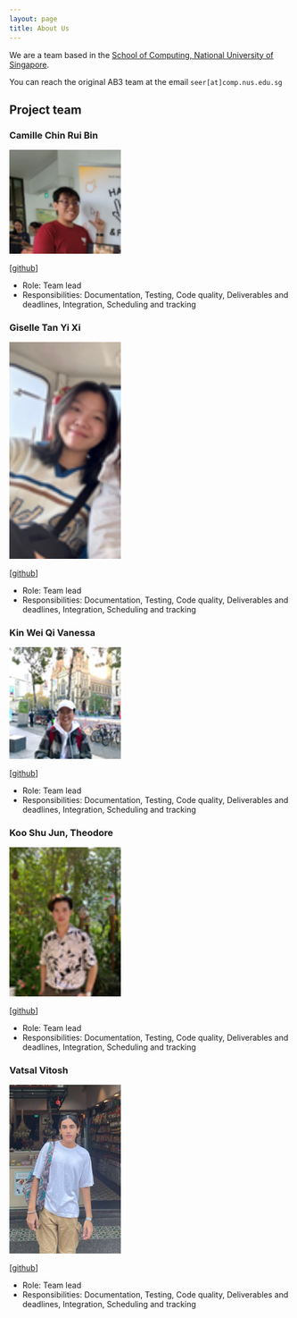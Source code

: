 ```yaml
---
layout: page
title: About Us
---
```


We are a team based in the [School of Computing, National University of Singapore](http://www.comp.nus.edu.sg).

You can reach the original AB3 team at the email `seer[at]comp.nus.edu.sg`

## Project team

### Camille Chin Rui Bin

<img src="images/camille-readbean.png" width="200px">

[[github](https://github.com/camille-readbean)]

* Role: Team lead
* Responsibilities: Documentation, Testing, Code quality, Deliverables and deadlines, Integration, Scheduling and tracking

### Giselle Tan Yi Xi

<img src="images/giselletan.png" width="200px">

[[github](http://github.com/GiselleTan)]

* Role: Team lead
* Responsibilities: Documentation, Testing, Code quality, Deliverables and deadlines, Integration, Scheduling and tracking

### Kin Wei Qi Vanessa

<img src="images/vannykin.png" width="200px">

[[github](http://github.com/vannykin)]

* Role: Team lead
* Responsibilities: Documentation, Testing, Code quality, Deliverables and deadlines, Integration, Scheduling and tracking

### Koo Shu Jun, Theodore

<img src="images/theodorekooo.png" width="200px">

[[github](http://github.com/TheodoreKooo)]

* Role: Team lead
* Responsibilities: Documentation, Testing, Code quality, Deliverables and deadlines, Integration, Scheduling and tracking

### Vatsal Vitosh

<img src="images/vatsalvitosh.png" width="200px">

[[github](http://github.com/VatsalVitosh)]

* Role: Team lead
* Responsibilities: Documentation, Testing, Code quality, Deliverables and deadlines, Integration, Scheduling and tracking

